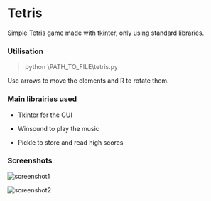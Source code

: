 # Tetris

Simple Tetris game made with tkinter, only using standard libraries.

### Utilisation

> python \PATH_TO_FILE\tetris.py

Use arrows to move the elements and R to rotate them.

### Main librairies used

* Tkinter for the GUI

* Winsound to play the music

* Pickle to store and read high scores

### Screenshots

![screenshot1](https://user-images.githubusercontent.com/69766734/105018156-ec14e380-5a44-11eb-9f8a-56f75e955c97.png)

![screenshot2](https://user-images.githubusercontent.com/69766734/105018504-6180b400-5a45-11eb-8d4a-f3b6f6dd37fa.PNG)



